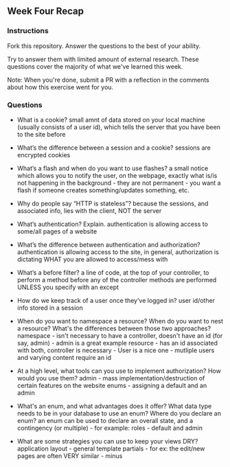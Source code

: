 ## Week Four Recap

### Instructions
Fork this repository. Answer the questions to the best of your ability.

Try to answer them with limited amount of external research. These questions cover the majority of what we've learned this week.

Note: When you're done, submit a PR with a reflection in the comments about how this exercise went for you.

### Questions

* What is a cookie?
small amnt of data stored on your local machine (usually consists of a user id), which tells the server that you have been to the site before

* What’s the difference between a session and a cookie?
sessions are encrypted cookies

* What’s a flash and when do you want to use flashes?
a small notice which allows you to notify the user, on the webpage, exactly what is/is not happening in the background - they are not permanent - you want a flash if someone creates something/updates something, etc.

* Why do people say “HTTP is stateless”?
because the sessions, and associated info, lies with the client, NOT the server

* What’s authentication? Explain.
authentication is allowing access to some/all pages of a website

* What’s the difference between authentication and authorization?
authentication is allowing access to the site, in general, authorization is dictating WHAT you are allowed to access/mess with

* What’s a before filter?
a line of code, at the top of your controller, to perform a method before any of the controller methods are performed UNLESS you specify with an except

* How do we keep track of a user once they’ve logged in?
user id/other info stored in a session

* When do you want to namespace a resource? When do you want to nest a resource? What's the differences between those two approaches?
namespace - isn't necessary to have a controller, doesn't have an id (for say, admin) - admin is a great example
resource - has an id associated with both, controller is necessary - User is a nice one - mutliple users and varying content require an id

* At a high level, what tools can you use to implement authorization? How would you use them?
admin - mass implementation/destruction of certain features on the website
enums - assigning a default and an admin

* What's an enum, and what advantages does it offer? What data type needs to be in your database to use an enum? Where do you declare an enum?
an enum can be used to declare an overall state, and a contingency (or multiple) - for example: roles - default and admin

* What are some strategies you can use to keep your views DRY?
application layout - general template
partials - for ex: the edit/new pages are often VERY similar - minus
